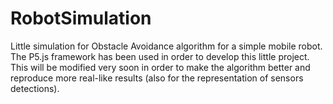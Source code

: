 # RobotSimulation
Little simulation for Obstacle Avoidance algorithm for a simple mobile robot. The P5.js framework has been used in order to develop this little project. This will be modified very soon in order to make the algorithm better and reproduce more real-like results (also for the representation of sensors detections).
